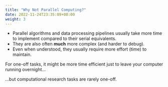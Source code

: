 ```yaml
---
title: "Why Not Parallel Computing?"
date: 2022-11-24T23:35:09+08:00
weight: 3
---
```


*	Parallel algorithms and data processing pipelines usually take more time to implement compared to their serial equivalents.​
*	They are also often **much** more complex (and harder to debug).​
*	Even when understood, they usually require more effort (time) to maintain.​

For one-off tasks, it might be more time efficient just to leave your computer running overnight...​

…but computational research tasks are rarely one-off.




